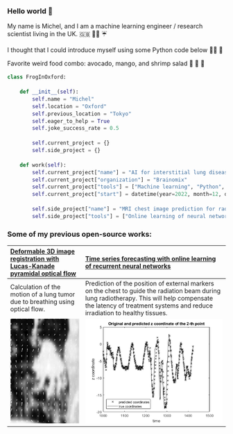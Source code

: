 ### Hello world 👋

My name is Michel, and I am a machine learning engineer / research scientist living in the UK. :uk: :guardsman: :umbrella: 

I thought that I could introduce myself using some Python code below :technologist: :zany_face:

Favorite weird food combo: avocado, mango, and shrimp salad :avocado:	:mango: :fried_shrimp:

<!--
**pohl-michel/pohl-michel** is a ✨ _special_ ✨ repository because its `README.md` (this file) appears on your GitHub profile.

Here are some ideas to get you started:

- 🔭 I’m currently working on ...
- 🌱 I’m currently learning ...
- 👯 I’m looking to collaborate on ...
- 🤔 I’m looking for help with ...
- 💬 Ask me about ...
- 📫 How to reach me: ...
- 😄 Pronouns: ...
- ⚡ Fun fact: ...
-->


```python
class FrogInOxford:

    def __init__(self):
        self.name = "Michel"
        self.location = "Oxford"
        self.previous_location = "Tokyo"
        self.eager_to_help = True
        self.joke_success_rate = 0.5

        self.current_project = {}
        self.side_project = {}

    def work(self):
        self.current_project["name"] = "AI for interstitial lung disease detection and treatment"
        self.current_project["organization"] = "Brainomix"
        self.current_project["tools"] = ["Machine learning", "Python", "Scikit-learn", "Pandas", "Docker"]
        self.current_project["start"] = datetime(year=2022, month=12, day=12)

        self.side_project["name"] = "MRI chest image prediction for radiotherapy"
        self.side_project["tools"] = ["Online learning of neural networks", "Video prediction", "Matlab"]

```


### Some of my previous open-source works:

| [Deformable 3D image registration with Lucas-Kanade pyramidal optical flow](https://github.com/pohl-michel/Lucas-Kanade-pyramidal-optical-flow-for-3D-image-sequences) | [Time series forecasting with online learning of recurrent neural networks](https://github.com/pohl-michel/time-series-forecasting-with-UORO-RTRL-LMS-and-linear-regression) |
| :--- | :---|
| Calculation of the motion of a lung tumor due to breathing using optical flow. | Prediction of the position of external markers on the chest to guide the radiation beam during lung radiotherapy. This will help compensate the latency of treatment systems and reduce irradiation to healthy tissues.|
| <img src="https://github.com/pohl-michel/Lucas-Kanade-pyramidal-optical-flow-for-3D-image-sequences/blob/master/3DOF_4DCT.gif"/> | <img src="https://github.com/pohl-michel/time-series-forecasting-with-UORO-RTRL-LMS-and-linear-regression/blob/main/prediction_UORO.png"/> |
